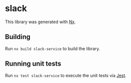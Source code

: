 # slack

This library was generated with [Nx](https://nx.dev).

## Building

Run `nx build slack-service` to build the library.

## Running unit tests

Run `nx test slack-service` to execute the unit tests via [Jest](https://jestjs.io).
